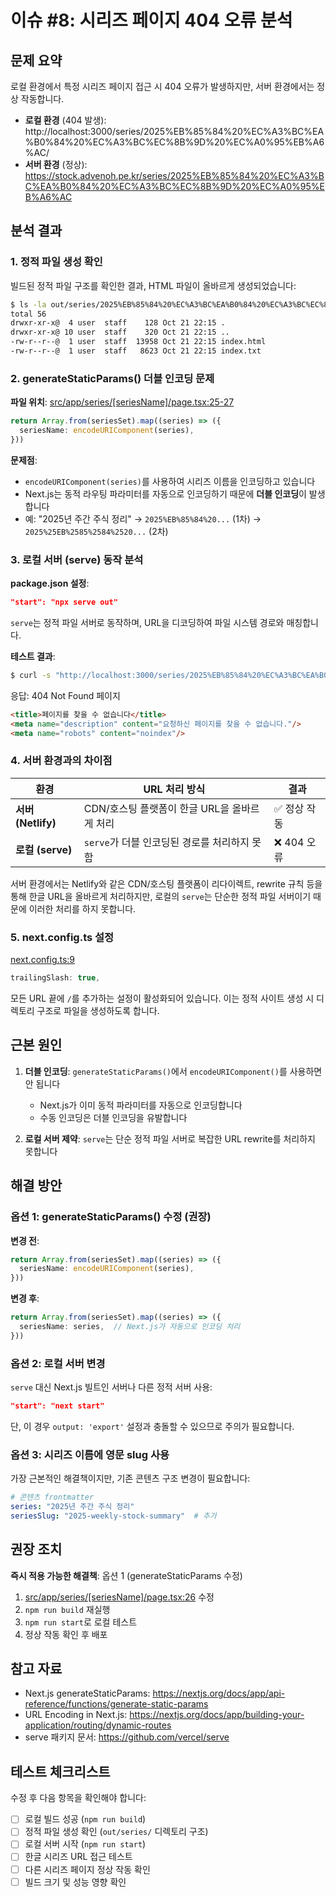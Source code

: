 # 이슈 #8: 시리즈 페이지 404 오류 분석

## 문제 요약

로컬 환경에서 특정 시리즈 페이지 접근 시 404 오류가 발생하지만, 서버 환경에서는 정상 작동합니다.

- **로컬 환경** (404 발생): http://localhost:3000/series/2025%EB%85%84%20%EC%A3%BC%EA%B0%84%20%EC%A3%BC%EC%8B%9D%20%EC%A0%95%EB%A6%AC/
- **서버 환경** (정상): https://stock.advenoh.pe.kr/series/2025%EB%85%84%20%EC%A3%BC%EA%B0%84%20%EC%A3%BC%EC%8B%9D%20%EC%A0%95%EB%A6%AC

## 분석 결과

### 1. 정적 파일 생성 확인

빌드된 정적 파일 구조를 확인한 결과, HTML 파일이 올바르게 생성되었습니다:

```bash
$ ls -la out/series/2025%EB%85%84%20%EC%A3%BC%EA%B0%84%20%EC%A3%BC%EC%8B%9D%20%EC%A0%95%EB%A6%AC/
total 56
drwxr-xr-x@  4 user  staff    128 Oct 21 22:15 .
drwxr-xr-x@ 10 user  staff    320 Oct 21 22:15 ..
-rw-r--r--@  1 user  staff  13958 Oct 21 22:15 index.html
-rw-r--r--@  1 user  staff   8623 Oct 21 22:15 index.txt
```

### 2. generateStaticParams() 더블 인코딩 문제

**파일 위치**: [src/app/series/[seriesName]/page.tsx:25-27](../src/app/series/[seriesName]/page.tsx#L25-L27)

```typescript
return Array.from(seriesSet).map((series) => ({
  seriesName: encodeURIComponent(series),
}))
```

**문제점**:
- `encodeURIComponent(series)`를 사용하여 시리즈 이름을 인코딩하고 있습니다
- Next.js는 동적 라우팅 파라미터를 자동으로 인코딩하기 때문에 **더블 인코딩**이 발생합니다
- 예: "2025년 주간 주식 정리" → `2025%EB%85%84%20...` (1차) → `2025%25EB%2585%2584%2520...` (2차)

### 3. 로컬 서버 (serve) 동작 분석

**package.json 설정**:
```json
"start": "npx serve out"
```

`serve`는 정적 파일 서버로 동작하며, URL을 디코딩하여 파일 시스템 경로와 매칭합니다.

**테스트 결과**:
```bash
$ curl -s "http://localhost:3000/series/2025%EB%85%84%20%EC%A3%BC%EA%B0%84%20%EC%A3%BC%EC%8B%9D%20%EC%A0%95%EB%A6%AC/"
```

응답: 404 Not Found 페이지
```html
<title>페이지를 찾을 수 없습니다</title>
<meta name="description" content="요청하신 페이지를 찾을 수 없습니다."/>
<meta name="robots" content="noindex"/>
```

### 4. 서버 환경과의 차이점

| 환경 | URL 처리 방식 | 결과 |
|------|--------------|------|
| **서버 (Netlify)** | CDN/호스팅 플랫폼이 한글 URL을 올바르게 처리 | ✅ 정상 작동 |
| **로컬 (serve)** | `serve`가 더블 인코딩된 경로를 처리하지 못함 | ❌ 404 오류 |

서버 환경에서는 Netlify와 같은 CDN/호스팅 플랫폼이 리다이렉트, rewrite 규칙 등을 통해 한글 URL을 올바르게 처리하지만, 로컬의 `serve`는 단순한 정적 파일 서버이기 때문에 이러한 처리를 하지 못합니다.

### 5. next.config.ts 설정

[next.config.ts:9](../next.config.ts#L9)
```typescript
trailingSlash: true,
```

모든 URL 끝에 `/`를 추가하는 설정이 활성화되어 있습니다. 이는 정적 사이트 생성 시 디렉토리 구조로 파일을 생성하도록 합니다.

## 근본 원인

1. **더블 인코딩**: `generateStaticParams()`에서 `encodeURIComponent()`를 사용하면 안 됩니다
   - Next.js가 이미 동적 파라미터를 자동으로 인코딩합니다
   - 수동 인코딩은 더블 인코딩을 유발합니다

2. **로컬 서버 제약**: `serve`는 단순 정적 파일 서버로 복잡한 URL rewrite를 처리하지 못합니다

## 해결 방안

### 옵션 1: generateStaticParams() 수정 (권장)

**변경 전**:
```typescript
return Array.from(seriesSet).map((series) => ({
  seriesName: encodeURIComponent(series),
}))
```

**변경 후**:
```typescript
return Array.from(seriesSet).map((series) => ({
  seriesName: series,  // Next.js가 자동으로 인코딩 처리
}))
```

### 옵션 2: 로컬 서버 변경

`serve` 대신 Next.js 빌트인 서버나 다른 정적 서버 사용:

```json
"start": "next start"
```

단, 이 경우 `output: 'export'` 설정과 충돌할 수 있으므로 주의가 필요합니다.

### 옵션 3: 시리즈 이름에 영문 slug 사용

가장 근본적인 해결책이지만, 기존 콘텐츠 구조 변경이 필요합니다:

```yaml
# 콘텐츠 frontmatter
series: "2025년 주간 주식 정리"
seriesSlug: "2025-weekly-stock-summary"  # 추가
```

## 권장 조치

**즉시 적용 가능한 해결책**: 옵션 1 (generateStaticParams 수정)

1. [src/app/series/[seriesName]/page.tsx:26](../src/app/series/[seriesName]/page.tsx#L26) 수정
2. `npm run build` 재실행
3. `npm run start`로 로컬 테스트
4. 정상 작동 확인 후 배포

## 참고 자료

- Next.js generateStaticParams: https://nextjs.org/docs/app/api-reference/functions/generate-static-params
- URL Encoding in Next.js: https://nextjs.org/docs/app/building-your-application/routing/dynamic-routes
- serve 패키지 문서: https://github.com/vercel/serve

## 테스트 체크리스트

수정 후 다음 항목을 확인해야 합니다:

- [ ] 로컬 빌드 성공 (`npm run build`)
- [ ] 정적 파일 생성 확인 (`out/series/` 디렉토리 구조)
- [ ] 로컬 서버 시작 (`npm run start`)
- [ ] 한글 시리즈 URL 접근 테스트
- [ ] 다른 시리즈 페이지 정상 작동 확인
- [ ] 빌드 크기 및 성능 영향 확인
